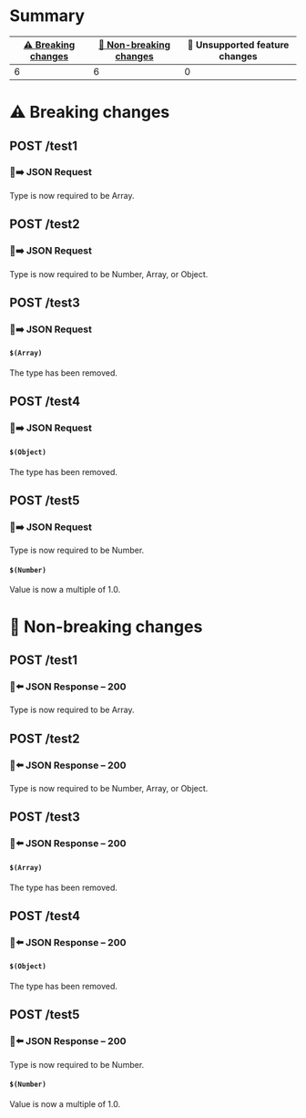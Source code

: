 # Summary

| [⚠️ Breaking changes](#breaking-changes) | [🙆 Non-breaking changes](#non-breaking-changes) | 🤷 Unsupported feature changes |
|------------------------------------------|-------------------------------------------------|-------------------------------|
| 6                                        | 6                                               | 0                             |

# <span id="breaking-changes"></span>⚠️ Breaking changes

## **POST** /test1

### 📱➡️ JSON Request

Type is now required to be Array.

## **POST** /test2

### 📱➡️ JSON Request

Type is now required to be Number, Array, or Object.

## **POST** /test3

### 📱➡️ JSON Request

#### `$(Array)`

The type has been removed.

## **POST** /test4

### 📱➡️ JSON Request

#### `$(Object)`

The type has been removed.

## **POST** /test5

### 📱➡️ JSON Request

Type is now required to be Number.

#### `$(Number)`

Value is now a multiple of 1.0.

# <span id="non-breaking-changes"></span>🙆 Non-breaking changes

## **POST** /test1

### 📱⬅️ JSON Response – 200

Type is now required to be Array.

## **POST** /test2

### 📱⬅️ JSON Response – 200

Type is now required to be Number, Array, or Object.

## **POST** /test3

### 📱⬅️ JSON Response – 200

#### `$(Array)`

The type has been removed.

## **POST** /test4

### 📱⬅️ JSON Response – 200

#### `$(Object)`

The type has been removed.

## **POST** /test5

### 📱⬅️ JSON Response – 200

Type is now required to be Number.

#### `$(Number)`

Value is now a multiple of 1.0.
